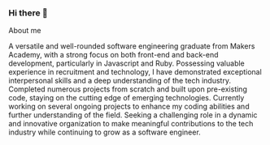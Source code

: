 ### Hi there 👋

About me

A versatile and well-rounded software engineering graduate from Makers Academy, with a strong focus on both front-end and back-end development, particularly in Javascript and Ruby. Possessing valuable experience in recruitment and technology, I have demonstrated exceptional interpersonal skills and a deep understanding of the tech industry. Completed numerous projects from scratch and built upon pre-existing code, staying on the cutting edge of emerging technologies. Currently working on several ongoing projects to enhance my coding abilities and further understanding of the field. Seeking a challenging role in a dynamic and innovative organization to make meaningful contributions to the tech industry while continuing to grow as a software engineer.

<!--
**JamesJPaterson/JamesJPaterson** is a ✨ _special_ ✨ repository because its `README.md` (this file) appears on your GitHub profile.

Here are some ideas to get you started:

- 🔭 I’m currently working on ...
- 🌱 I’m currently learning ...
- 👯 I’m looking to collaborate on ...
- 🤔 I’m looking for help with ...
- 💬 Ask me about ...
- 📫 How to reach me: ...
- 😄 Pronouns: ...
- ⚡ Fun fact: ...
-->
